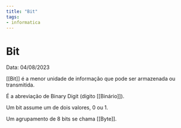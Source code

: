```yaml
---
title: "Bit"
tags:
- informatica
---
```

# Bit

Data: 04/08/2023

[[Bit]] é a menor unidade de informação que pode ser armazenada ou transmitida.

É a abreviação de Binary Digit (dígito [[Binário]]).

Um bit assume um de dois valores, 0 ou 1.

Um agrupamento de 8 bits se chama [[Byte]].